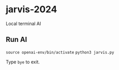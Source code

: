 # jarvis-2024
Local terminal AI

## Run AI
`source openai-env/bin/activate`
`python3 jarvis.py`

Type `bye` to exit.
